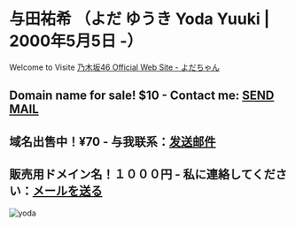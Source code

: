 # 与田祐希 （よだ ゆうき Yoda Yuuki | 2000年5月5日 -）
Welcome to Visite 
<a href="http://www.nogizaka46.com/member/detail/yodayuuki.php" target="_blank">乃木坂46 Official Web Site - よだちゃん</a>
## Domain name for sale! $10 - Contact me: [SEND MAIL](mailto:van4hc@gmail.com)
## 域名出售中！¥70 - 与我联系：[发送邮件](mailto:van4hc@gmail.com)
## 販売用ドメイン名！１０００円 - 私に連絡してください：[メールを送る](mailto:van4hc@gmail.com)
![yoda](https://imgur.com/G07igNo)
